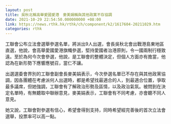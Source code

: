 ```yaml
---
layout: post
title: 吳秋北稱高舉愛國愛港　麥美娟稱與其他政黨不存協調
date: 2021-10-29 22:54:50.000000000 +08:00
link: https://news.rthk.hk/rthk/ch/component/k2/1617604-20211029.htm
categories: rthk
---
```


工聯會公布立法會選舉參選名單，將派出9人出選，會長吳秋北會出戰港島東地區直選，他說，會高舉愛國愛港旗幟參選，堅持愛國者治港原則，令一國兩制行穩致遠。至於為何今次會參選，他說，是工聯會的整體決定，但個人方面亦有擔當，他認為在新形勢下應響應號召，當仁不讓。

出選選委會界別的工聯會副會長麥美娟表示，今次參選名單已不存在與其他政黨協調，因各團體在考慮派何人出選時，都是希望找最適合的人，到最適合位置，爭取最多議席，但她強調，工聯會有了解政治形勢及區情，以及政治氣氛。被問到在決定名單時，有無聽取中聯辦意見，麥美娟表示，工聯會有不同考慮，亦會聽不同人意見。

她又說，工聯會對參選有信心，希望會得到支持，同時希望經完善後的首次立法會選舉，投票率可以高一點。
